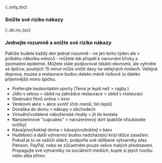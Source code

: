 {:.only_toc}
### Snižte své riziko nákazy

{:.do.no_toc}
### Jednejte rozumně a snižte své riziko nákazy

Pakliže budete každý den jednat rozumně - ne jen tento týden ale v průběhu několika měsíců - můžete tak přispět k narovnání křivky a zpomalení epidemie. Můžete stále podporovat lokální ekonomii, ale vyhněte se špičce; pouhých 15 minut může snížit davy na veřejných místech. Veřejná doprava, muzea a restaurace budou daleko méně rizikové (a daleko příjemnější) mimo špičku.

-   Preferujte bezkontaktní sporty (Tenis je lepší než \> ragby.)
-   Jídlo s sebou \> oběd na zahrádce restaurace \> oběd v restauraci
-   Sledování filmů online \> kino
-   Venkovní akce \> akce uvnitř (čím menší, tím lepší)
-   Donáška do domu \> nákupy v obchodech
-   Virtuální/vzdálené náboženské rituály \> jít do kostela
-   Narozeninové "cupcakes" \> narozeninový dort (pakliže sfoukáváte svíčky)
-   Káva/pivo/koktejl doma \> káva/pivo/koktejl v baru
-   Hudebníci a další výtvarníci budou nadcházející krizí těžce zasaženi. Pokud je to ve vašich silách, podpořte své oblíbené výtvarníky přes Patreon, PayPal, nebo se zůčastněte pouze velice malých představení. Propagujte své výtvarníky na sociálních médiích, kupte si jejich tvorbu nebo alba přímo.
